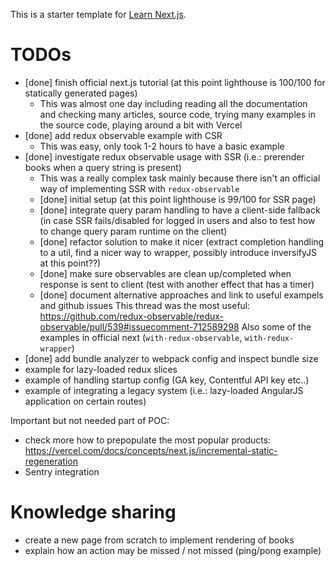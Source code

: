 This is a starter template for [Learn Next.js](https://nextjs.org/learn).

# TODOs

- [done] finish official next.js tutorial (at this point lighthouse is 100/100 for statically generated pages)
  - This was almost one day including reading all the documentation and checking many articles, source code, trying many examples in the source code, playing around a bit with Vercel
- [done] add redux observable example with CSR
  - This was easy, only took 1-2 hours to have a basic example
- [done] investigate redux observable usage with SSR (i.e.: prerender books when a query string is present)
  - This was a really complex task mainly because there isn't an official way of implementing SSR with `redux-observable`
  - [done] initial setup (at this point lighthouse is 99/100 for SSR page)
  - [done] integrate query param handling to have a client-side fallback (in case SSR fails/disabled for logged in users and also to test how to change query param runtime on the client)
  - [done] refactor solution to make it nicer (extract completion handling to a util, find a nicer way to wrapper, possibly introduce inversifyJS at this point??)
  - [done] make sure observables are clean up/completed when response is sent to client (test with another effect that has a timer)
  - [done] document alternative approaches and link to useful exampels and github issues
      This thread was the most useful: https://github.com/redux-observable/redux-observable/pull/539#issuecomment-712589298
      Also some of the examples in official next (`with-redux-observable`, `with-redux-wrapper`)
- [done] add bundle analyzer to webpack config and inspect bundle size
- example for lazy-loaded redux slices
- example of handling startup config (GA key, Contentful API key etc..)
- example of integrating a legacy system (i.e.: lazy-loaded AngularJS application on certain routes)

Important but not needed part of POC:

- check more how to prepopulate the most popular products: https://vercel.com/docs/concepts/next.js/incremental-static-regeneration
- Sentry integration

# Knowledge sharing

- create a new page from scratch to implement rendering of books
- explain how an action may be missed / not missed (ping/pong example)
